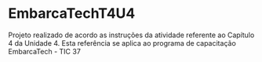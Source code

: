 # EmbarcaTechT4U4
Projeto realizado de acordo as instruções da atividade referente ao Capítulo 4 da Unidade 4. Esta referência se aplica ao programa de capacitação EmbarcaTech - TIC 37
